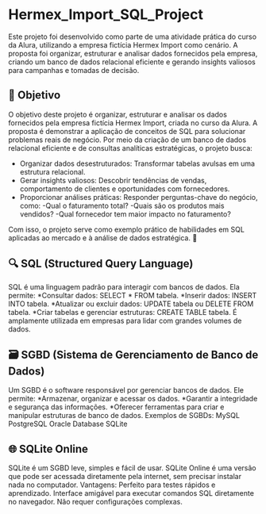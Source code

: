 # Hermex_Import_SQL_Project
Este projeto foi desenvolvido como parte de uma atividade prática do curso da Alura, utilizando a empresa fictícia Hermex Import como cenário. A proposta foi organizar, estruturar e analisar dados fornecidos pela empresa, criando um banco de dados relacional eficiente e gerando insights valiosos para campanhas e tomadas de decisão.

## 🎯 Objetivo

O objetivo deste projeto é organizar, estruturar e analisar os dados fornecidos pela empresa fictícia Hermex Import, criada no curso da Alura. A proposta é demonstrar a aplicação de conceitos de SQL para solucionar problemas reais de negócio. Por meio da criação de um banco de dados relacional eficiente e de consultas analíticas estratégicas, o projeto busca:
* Organizar dados desestruturados: Transformar tabelas avulsas em uma estrutura relacional.
* Gerar insights valiosos: Descobrir tendências de vendas, comportamento de clientes e oportunidades com fornecedores.
* Proporcionar análises práticas: Responder perguntas-chave do negócio, como:
-Qual o faturamento total?
-Quais são os produtos mais vendidos?
-Qual fornecedor tem maior impacto no faturamento?

Com isso, o projeto serve como exemplo prático de habilidades em SQL aplicadas ao mercado e à análise de dados estratégica. 🚀

## 🔍 SQL (Structured Query Language)
SQL é uma linguagem padrão para interagir com bancos de dados.
Ela permite:
*Consultar dados: SELECT * FROM tabela.
*Inserir dados: INSERT INTO tabela.
*Atualizar ou excluir dados: UPDATE tabela ou DELETE FROM tabela.
*Criar tabelas e gerenciar estruturas: CREATE TABLE tabela.
É amplamente utilizada em empresas para lidar com grandes volumes de dados.

## 🗃️ SGBD (Sistema de Gerenciamento de Banco de Dados)
Um SGBD é o software responsável por gerenciar bancos de dados. Ele permite:
*Armazenar, organizar e acessar os dados.
*Garantir a integridade e segurança das informações.
*Oferecer ferramentas para criar e manipular estruturas de banco de dados.
Exemplos de SGBDs:
MySQL
PostgreSQL
Oracle Database
SQLite

## 🌐 SQLite Online
SQLite é um SGBD leve, simples e fácil de usar.
SQLite Online é uma versão que pode ser acessada diretamente pela internet, sem precisar instalar nada no computador.
Vantagens:
Perfeito para testes rápidos e aprendizado.
Interface amigável para executar comandos SQL diretamente no navegador.
Não requer configurações complexas.

